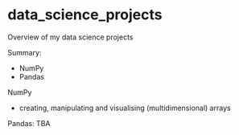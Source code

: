 # data_science_projects
Overview of my data science projects

Summary:

  - NumPy 
  - Pandas
  
NumPy
  - creating, manipulating and visualising (multidimensional) arrays

Pandas: TBA
